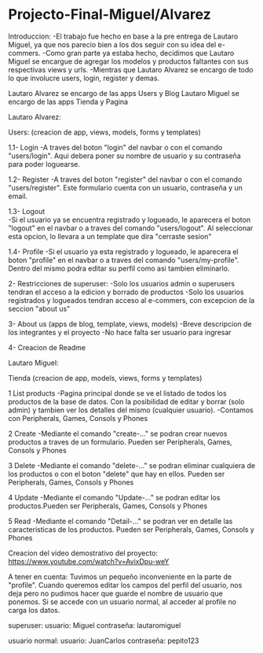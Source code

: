 # Projecto-Final-Miguel/Alvarez

Introduccion: 
-El trabajo fue hecho en base a la pre entrega de Lautaro Miguel, ya que nos parecio bien a los dos seguir con su idea del e-commers. 
-Como gran parte ya estaba hecho, decidimos que Lautaro Miguel se encargue de agregar los modelos y productos faltantes con sus respectivas views y urls.
-Mientras que Lautaro Alvarez se encargo de todo lo que involucre users, login, register y demas. 

Lautaro Alvarez se encargo de las apps Users y Blog
Lautaro Miguel se encargo de las apps Tienda y Pagina

Lautaro Alvarez: 

Users: (creacion de app, views, models, forms y templates)

1.1- Login
     -A traves del boton "login" del navbar o con el comando "users/login". Aqui debera poner su nombre de usuario y su contraseña para poder loguearse. 

1.2- Register
    -A traves del boton "register" del navbar o con el comando "users/register". Este formulario cuenta con un usuario, contraseña y un email.

1.3- Logout  
    -Si el usuario ya se encuentra registrado y logueado, le aparecera el boton "logout" en el navbar o a traves del comando "users/logout". Al seleccionar esta opcion,
    lo llevara a un template que dira "cerraste sesion"
    
1.4- Profile
   -Si el usuario ya esta registrado y logueado, le aparecera el boton "profile" en el navbar o a traves del comando "users/my-profile". Dentro del mismo podra editar su
   perfil como asi tambien eliminarlo.
   
2- Restricciones de superuser:
-Solo los usuarios admin o superusers tendran el acceso a la edicion y borrado de productos
-Solo los usuarios registrados y logueados tendran acceso al e-commers, con excepcion de la seccion "about us"

3- About us (apps de blog, template, views, models)
-Breve descripcion de los integrantes y el proyecto
-No hace falta ser usuario para ingresar

4- Creacion de Readme



Lautaro Miguel:

Tienda (creacion de app, models, views, forms y templates)

1 List products
   -Pagina principal donde se ve el listado de todos los productos de la base de datos. Con la posibilidad de editar y borrar (solo admin) y tambien ver los detalles
   del mismo (cualquier usuario).
   -Contamos con Peripherals, Games, Consols y Phones
   
2 Create 
  -Mediante el comando "create-..." se podran crear nuevos productos a traves de un formulario. Pueden ser Peripherals, Games, Consols y Phones

3 Delete 
  -Mediante el comando "delete-..." se podran eliminar cualquiera de los productos o con el boton "delete" que hay en ellos. Pueden ser Peripherals, Games, Consols y Phones
  
4 Update 
 -Mediante el comando "Update-..." se podran editar los productos.Pueden ser Peripherals, Games, Consols y Phones
 
5 Read
 -Mediante el comando "Detail-..." se podran ver en detalle las caracteristicas de los productos. Pueden ser Peripherals, Games, Consols y Phones
 

 
Creacion del video demostrativo del proyecto: https://www.youtube.com/watch?v=AvixDpu-weY



A tener en cuenta: 
Tuvimos un pequeño inconveniente en la parte de "profile". Cuando queremos editar los campos del perfil del usuario, nos deja pero no pudimos hacer que guarde el 
nombre de usuario que ponemos.
Si se accede con un usuario normal, al acceder al profile no carga los datos. 

superuser: 
usuario: Miguel
contraseña: lautaromiguel

usuario normal: 
usuario: JuanCarlos
contraseña: pepito123
   
   
    
